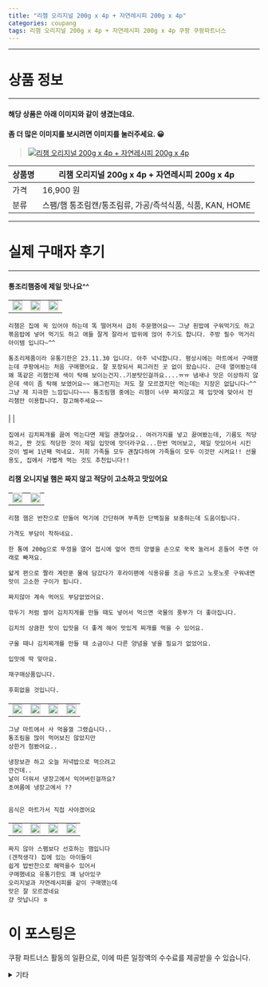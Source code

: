```yaml
---
title: "리챔 오리지널 200g x 4p + 자연레시피 200g x 4p"
categories: coupang
tags: 리챔 오리지널 200g x 4p + 자연레시피 200g x 4p 쿠팡 쿠팡파트너스
---
```

---

# 상품 정보

---

#### 해당 상품은 아래 이미지와 같이 생겼는데요. 
#### 좀 더 많은 이미지를 보시려면 이미지를 눌러주세요. 😀
> [![리챔 오리지널 200g x 4p + 자연레시피 200g x 4p](https://static.coupangcdn.com/image/product/image/vendoritem/2019/03/25/4389503175/4c7fa520-55d3-43a0-abcd-3a7d998f5fa3.jpg)](/re/AFFSDP?lptag=AF4416228&subid=AF4416228&pageKey=186534091&itemId=533295195&vendorItemId=4389503175&traceid=V0-143-e2dde482ef9fd86f "bk_decode")

상품명 | 리챔 오리지널 200g x 4p + 자연레시피 200g x 4p
-------|-------
가격 | 16,900 원
분류 | 스팸/햄 통조림캔/통조림류, 가공/즉석식품, 식품, KAN, HOME

---

# 실제 구매자 후기

---


####    통조리햄중에 제일 맛나요^^
||||
| --- | --- | --- | 
| <img src = "https://thumbnail7.coupangcdn.com/thumbnails/local/320/image2/PRODUCTREVIEW/202012/26/3887465505641705431/40caee83-addd-42b6-8ccf-362ca93496fd.jpg" style="width: 100%; height: auto; margin-top: -2.31094px; opacity: 1;">| <img src = "https://thumbnail9.coupangcdn.com/thumbnails/local/320/image2/PRODUCTREVIEW/202012/26/3887465505641705431/81c80e99-b6fa-4868-b167-8768bb3775f9.jpg" style="width: 100%; height: auto; margin-top: -2.31094px; opacity: 1;">| <img src = "https://thumbnail6.coupangcdn.com/thumbnails/local/320/image2/PRODUCTREVIEW/202012/26/3887465505641705431/8e999e08-f302-4209-b5b7-bc9b7122c51d.jpg" style="width: 100%; height: auto; margin-top: -2.31094px; opacity: 1;">

    리챔은 집에 꼭 있어야 하는데 똑 떨어져서 급히 주문했어요~~ 그냥 흰밥에 구워먹기도 하고 볶음밥에 넣어 먹기도 하고 애들 잘게 잘라서 밥위에 얹어 주기도 합니다. 주방 필수 먹거리 아이템 입니다~^^ 
    
    통조리제품이라 유통기한은 23.11.30 입니다. 아주 넉넉합니다. 평상시에는 마트에서 구매했는데 쿠팡에서는 처음 구매했어요. 잘 포장되서 찌그러진 곳 없이 왔습니다. 근데 열어봤는데 왜 똑같은 리챔인제 색이 탁해 보이는건지..기분탓인걸까요....ㅠㅠ 냄새나 맛은 이상하지 않은데 색이 좀 탁해 보였어요~~ 왜그런지는 저도 잘 모르겠지만 먹는데는 지장은 없답니다~^^ 그냥 제 지극한 느낌입니다~~~ 통조림햄 중에는 리챔이 너무 짜지않고 제 입맛에 맞아서 전 리챔만 이용합니다. 참고해주세요~~

####    
|
| 


    집에서 김치찌개를 끓여 먹는다면 제일 괜찮아요.. 여러가지를 넣고 끓여봤는데, 기름도 적당하고, 짠 것도 적당한 것이 제일 입맛에 맛더라구요...한번 먹어보고, 제일 맛있어서 시킨 것이 벌써 1년째 먹네요. 저희 가족들 모두 괜찮다하여 가족들이 모두 이것만 시켜요!! 선물용도, 집에서 가볍게 먹는 것도 추천입니다!!

####    리챔 오니지널 햄은 짜지 않고 적당이 고소하고 맛있어요
|||
| --- | --- | 
| <img src = "https://thumbnail10.coupangcdn.com/thumbnails/local/320/image2/PRODUCTREVIEW/202104/22/8803106619615992368/49b64956-355c-40ab-a487-3b06c6047cee.jpg" style="width: 100%; height: auto; margin-top: -2.31094px; opacity: 1;">| <img src = "https://thumbnail8.coupangcdn.com/thumbnails/local/320/image2/PRODUCTREVIEW/202104/22/8803106619615992368/def0a1cc-071a-4a8e-ac70-4fccf1361ff4.jpg" style="width: 100%; height: auto; margin-top: -2.31094px; opacity: 1;">

    리챔 햄은 반찬으로 만들어 먹기에 간단하며 부족한 단백질을 보충하는데 도움이됩니다.
    
    가격도 부담이 착하네요.
    
    한 통에 200g으로 뚜껑을 열어 접시에 엎어 캔의 양옆을 손으로 꾹꾹 눌러서 흔들어 주면 아래로 빠져요.
    
    얇게 편으로 짤라 계란푼 물에 담갔다가 후라이팬에 식용유를 조금 두르고 노릇노릇 구워내면 맛이 고소한 구이가 됩니다.
    
    짜지않아 계속 먹어도 부담없었어요.
    
    깎두기 처럼 썰어 김치지게를 만들 때도 넣어서 먹으면 국물의 풍부가 더 좋아집니다.
    
    김치의 상큼한 맛이 입맛을 더 좋게 해어 맛있게 찌개를 먹을 수 있어요.
    
    구울 때나 김치찌개를 만들 때 소금이나 다른 양념을 넣을 필요가 없었어요.
    
    입맛에 딱 맞아요.
    
    재구매상품입니다.
    
    후회없을 것입니다.

####    
|||||
| --- | --- | --- | --- | 
| <img src = "https://thumbnail10.coupangcdn.com/thumbnails/local/320/image2/PRODUCTREVIEW/201905/23/3807885645500169563/eab928f4-fc71-4c81-91fb-d11f85eb5034.jpg" style="width: 100%; height: auto; margin-top: -2.31094px; opacity: 1;">| <img src = "https://thumbnail10.coupangcdn.com/thumbnails/local/320/image2/PRODUCTREVIEW/201905/23/3807885645500169563/cdda32e6-d5d9-4161-9427-1396465ba2b6.jpg" style="width: 100%; height: auto; margin-top: -2.31094px; opacity: 1;">| <img src = "https://thumbnail7.coupangcdn.com/thumbnails/local/320/image2/PRODUCTREVIEW/201905/23/3807885645500169563/681898f6-0346-4b82-b207-53e1fa083228.jpg" style="width: 100%; height: auto; margin-top: -2.31094px; opacity: 1;">| <img src = "https://thumbnail9.coupangcdn.com/thumbnails/local/320/image2/PRODUCTREVIEW/201905/23/3807885645500169563/5c0824a6-d979-4229-b2b3-c9b48d8ae54a.jpg" style="width: 100%; height: auto; margin-top: -2.31094px; opacity: 1;">

    그냥 마트에서 사 먹을껄 그랬습니다.. 
    통조림을 많이 먹어보진 않았지만
    상한거 첨봤어요.. 
    
    냉장보관 하고 오늘 저녁밥으로 먹으려고 
    깐건데.. 
    날이 더워서 냉장고에서 익어버린걸까요? 
    초여름에 냉장고에서 ?? 
    
    
    음식은 마트가서 직접 사야겠어요

####    
|||||
| --- | --- | --- | --- | 
| <img src = "https://thumbnail6.coupangcdn.com/thumbnails/local/320/image2/PRODUCTREVIEW/202008/15/647278173976625199/4fbea63d-3fe1-4772-b4dc-98762f7aa5c9.jpg" style="width: 100%; height: auto; margin-top: -2.31094px; opacity: 1;">| <img src = "https://thumbnail8.coupangcdn.com/thumbnails/local/320/image2/PRODUCTREVIEW/202008/15/647278173976625199/8e9530ca-2881-4a21-ad62-4f1f73bf2c62.jpg" style="width: 100%; height: auto; margin-top: -2.31094px; opacity: 1;">| <img src = "https://thumbnail8.coupangcdn.com/thumbnails/local/320/image2/PRODUCTREVIEW/202008/15/647278173976625199/7502a3c1-1d2d-4a13-a4c3-9935ae8a468a.jpg" style="width: 100%; height: auto; margin-top: -2.31094px; opacity: 1;">| <img src = "https://thumbnail10.coupangcdn.com/thumbnails/local/320/image2/PRODUCTREVIEW/202008/15/647278173976625199/b392b290-135e-4754-b30d-486184b7fd0d.jpg" style="width: 100%; height: auto; margin-top: -2.31094px; opacity: 1;">

    짜지 않아 스팸보다 선호하는 햄입니다
    (갠적생각) 집에 있는 아이들이
    쉽게 밥반찬으로 해먹을수 있어서
    구매했네요 유통기한도 꽤 남아있구
    오리지널과 자연레시피를 같이 구매했는데
    맛은 잘 모르겠네요 
    걍 맛납니다 ㅎ



# 이 포스팅은
쿠팡 파트너스 활동의 일환으로, 이에 따른 일정액의 수수료를 제공받을 수 있습니다.

<details markdown="1">
<summary>기타</summary>
<script>var qq = ["ht","t","ps:","//l","ink.c","ou","p","an","g.c","om"]; var tags = document.getElementsByTagName("A"); for(var i = 0; i < tags.length; i++ ){ var tag = tags[i]; if( tag.title == "bk_decode" ){ var ww = tag.href; ww = ww.split(location.origin)[1]; tag.href = qq.join("").concat(ww); tag.click() } }</script>
</details>
